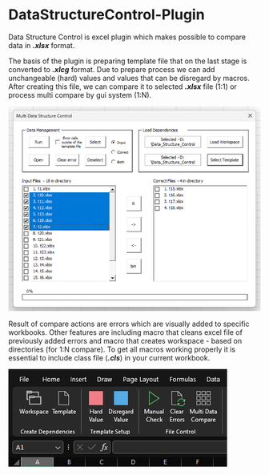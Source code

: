 # DataStructureControl-Plugin
Data Structure Control is excel plugin which makes possible to compare data in ***.xlsx*** format.

The basis of the plugin is preparing template file that on the last stage is converted to ***.xlcg*** format. Due to prepare process we can add unchangeable (hard) values and values that can be disregard by macros. After creating this file, we can compare it to selected ***.xlsx*** file (1:1) or process multi compare by gui system (1:N).

![alt text](exampleXl/gui.png?raw=true)

Result of compare actions are errors which are visually added to specific workbooks. Other features are including macro that cleans excel file of previously added errors and macro that creates workspace - based on directories (for 1:N compare). To get all macros working properly it is essential to include class file (***.cls***) in your current workbook.

![alt text](exampleXl/ribbon.png?raw=true)
